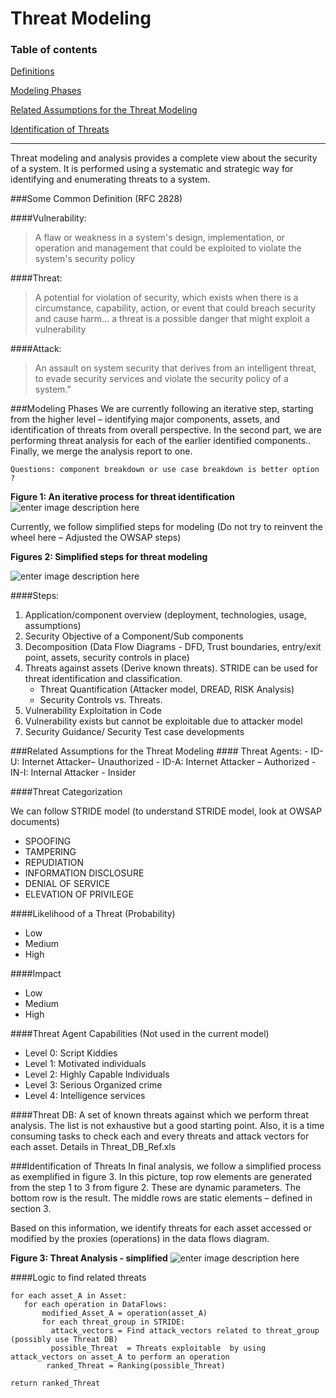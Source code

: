 
Threat Modeling
=========================================
### Table of contents

[Definitions](#definition)

[Modeling Phases](#modeling)

[Related Assumptions for the Threat Modeling](#assumption)

[Identification of Threats](#identification)

-----
Threat modeling and analysis provides a complete view about the security of a system.  It is performed using a systematic and strategic way for identifying and enumerating threats to a system.

<a name="definition"/>
###Some Common Definition (RFC 2828)

####Vulnerability: 
> A flaw or weakness in a system's design, implementation, or      operation and management that could be exploited to violate the      system's security policy

####Threat:
> A potential for violation of security, which exists when there      is a circumstance, capability, action, or event that could breach      security and cause harm... a threat is a possible danger that might exploit a      vulnerability

####Attack: 
> An assault on system security that derives from an intelligent threat, to evade security services and violate the security policy of a system.”


<a name="modeling"/>
###Modeling Phases
We are currently following an iterative step, starting from the higher level – identifying major components, assets, and identification of threats from overall perspective.  In the second part, we are performing threat analysis for each of the earlier identified components..  Finally, we merge the analysis report to one.

```Questions: component breakdown or use case breakdown is better option ?```

**Figure 1: An iterative process for threat identification**
![enter image description here][1]


Currently, we follow simplified steps for modeling (Do not try to reinvent the wheel here – Adjusted the OWSAP steps)

**Figures 2: Simplified steps for threat modeling**

![enter image description here][2]


####Steps:

 1. Application/component overview (deployment, technologies, usage, assumptions)
 2. Security Objective of a Component/Sub components
 3. Decomposition (Data Flow Diagrams - DFD, Trust boundaries, entry/exit point, assets, security controls in place)
 4. Threats against assets (Derive known threats).  STRIDE can be used for threat identification and classification. 
    - Threat Quantification (Attacker model, DREAD, RISK Analysis)
    - Security Controls vs. Threats.
 5.	Vulnerability Exploitation in Code
 6.	Vulnerability exists but cannot  be exploitable due to attacker model
 7.	Security Guidance/ Security Test case developments

<a name="assumption"/>
###Related Assumptions for the Threat Modeling
#### Threat Agents:
- ID-U: Internet Attacker– Unauthorized
- ID-A: Internet Attacker – Authorized
- IN-I: Internal Attacker - Insider

####Threat Categorization

We can follow STRIDE model (to understand STRIDE model, look at OWSAP documents)

- SPOOFING
- TAMPERING
- REPUDIATION
- INFORMATION DISCLOSURE
- DENIAL OF SERVICE
- ELEVATION OF PRIVILEGE

####Likelihood of a Threat (Probability)
- Low
- Medium
- High

####Impact
- Low
- Medium
- High

####Threat Agent Capabilities (Not used in the current model)
- Level 0: Script Kiddies
- Level 1: Motivated individuals
- Level 2: Highly Capable Individuals
- Level 3: Serious Organized crime
- Level 4: Intelligence services

####Threat DB:
A set of known threats against which we perform threat analysis. The list is not exhaustive but a good starting point. Also, it is a time consuming tasks to check each and every threats and  attack vectors for each asset.  Details in  Threat_DB_Ref.xls

<a name="identification"/>
###Identification of Threats
In final analysis, we follow a simplified process as exemplified in figure 3. In this picture, top row elements are generated from the step 1 to 3 from figure 2. These are dynamic parameters. The bottom row is the result. The middle rows are static elements – defined in section 3.  

Based on this information, we identify threats  for each asset accessed or modified by the proxies (operations) in the data flows diagram.

**Figure 3: Threat Analysis - simplified**
![enter image description here][3]


####Logic to find related threats

```
for each asset_A in Asset:
   for each operation in DataFlows:
       modified_Asset_A = operation(asset_A)
       for each threat_group in STRIDE:
         attack_vectors = Find attack_vectors related to threat_group (possibly use Threat DB)
         possible_Threat  = Threats exploitable  by using attack_vectors on asset_A to perform an operation
        ranked_Threat = Ranking(possible_Threat)

return ranked_Threat
```        


[1]: keystone/images/Threat_modeling_steps_high_level.png
[2]: keystone/images/Threat_Modeling_steps.png
[3]: keystone/images/Threat_model_combination.png

